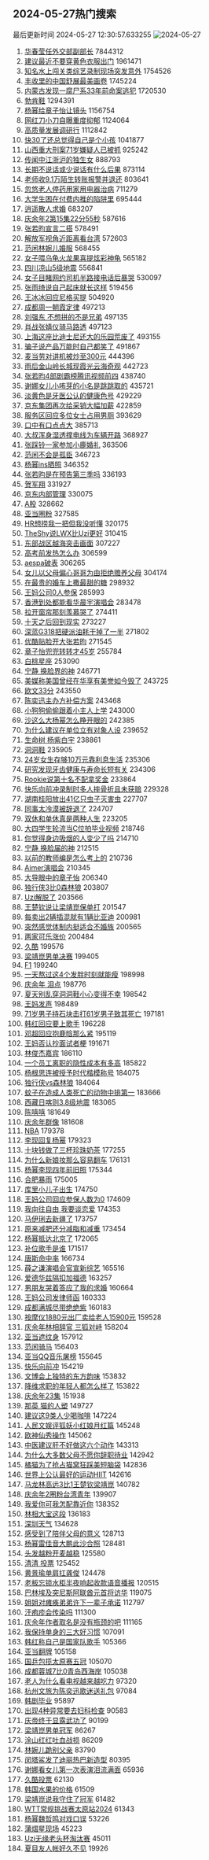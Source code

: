 ## 2024-05-27热门搜索 
最后更新时间 2024-05-27 12:30:57.633255 
![2024-05-27](https://imgs-storage.s3.us-east-005.backblazeb2.com/20240527/2024-05-27.png?versionId=4_z8fbbed132d73df8689c40f13_f11898a1606b0b52a_d20240527_m043056_c005_v0521006_t0053_u01716784256696) 
1. [华春莹任外交部副部长](https://s.weibo.com/weibo?q=%23%E5%8D%8E%E6%98%A5%E8%8E%B9%E4%BB%BB%E5%A4%96%E4%BA%A4%E9%83%A8%E5%89%AF%E9%83%A8%E9%95%BF%23&t=31&band_rank=5&Refer=top) 7844312
1. [建议最近不要穿黄色衣服出门](https://s.weibo.com/weibo?q=%23%E5%BB%BA%E8%AE%AE%E6%9C%80%E8%BF%91%E4%B8%8D%E8%A6%81%E7%A9%BF%E9%BB%84%E8%89%B2%E8%A1%A3%E6%9C%8D%E5%87%BA%E9%97%A8%23&t=31&band_rank=21&Refer=top) 1961471
1. [知名水上闯关类综艺录制现场突发意外](https://s.weibo.com/weibo?q=%23%E7%9F%A5%E5%90%8D%E6%B0%B4%E4%B8%8A%E9%97%AF%E5%85%B3%E7%B1%BB%E7%BB%BC%E8%89%BA%E5%BD%95%E5%88%B6%E7%8E%B0%E5%9C%BA%E7%AA%81%E5%8F%91%E6%84%8F%E5%A4%96%23&t=31&band_rank=1&Refer=top) 1754526
1. [丰收里的中国舒展最美画卷](https://s.weibo.com/weibo?q=%23%E4%B8%B0%E6%94%B6%E9%87%8C%E7%9A%84%E4%B8%AD%E5%9B%BD%E8%88%92%E5%B1%95%E6%9C%80%E7%BE%8E%E7%94%BB%E5%8D%B7%23&t=31&band_rank=3&Refer=top) 1745224
1. [内蒙古发现一腐尸系33年前命案逃犯](https://s.weibo.com/weibo?q=%23%E5%86%85%E8%92%99%E5%8F%A4%E5%8F%91%E7%8E%B0%E4%B8%80%E8%85%90%E5%B0%B8%E7%B3%BB33%E5%B9%B4%E5%89%8D%E5%91%BD%E6%A1%88%E9%80%83%E7%8A%AF%23&t=31&band_rank=11&Refer=top) 1720530
1. [勃肯鞋](https://s.weibo.com/weibo?q=%E5%8B%83%E8%82%AF%E9%9E%8B&t=31&band_rank=23&Refer=top) 1294391
1. [杨幂给章子怡让镜头](https://s.weibo.com/weibo?q=%23%E6%9D%A8%E5%B9%82%E7%BB%99%E7%AB%A0%E5%AD%90%E6%80%A1%E8%AE%A9%E9%95%9C%E5%A4%B4%23&t=31&band_rank=5&Refer=top) 1156754
1. [网红刀小刀自曝重度抑郁](https://s.weibo.com/weibo?q=%23%E7%BD%91%E7%BA%A2%E5%88%80%E5%B0%8F%E5%88%80%E8%87%AA%E6%9B%9D%E9%87%8D%E5%BA%A6%E6%8A%91%E9%83%81%23&t=31&band_rank=1&Refer=top) 1124064
1. [高质量发展调研行](https://s.weibo.com/weibo?q=%23%E9%AB%98%E8%B4%A8%E9%87%8F%E5%8F%91%E5%B1%95%E8%B0%83%E7%A0%94%E8%A1%8C%23&t=31&band_rank=3&Refer=top) 1112842
1. [快30了还总觉得自己是个小孩](https://s.weibo.com/weibo?q=%23%E5%BF%AB30%E4%BA%86%E8%BF%98%E6%80%BB%E8%A7%89%E5%BE%97%E8%87%AA%E5%B7%B1%E6%98%AF%E4%B8%AA%E5%B0%8F%E5%AD%A9%23&t=31&band_rank=4&Refer=top) 1041877
1. [山西重大刑案71岁嫌疑人已被抓](https://s.weibo.com/weibo?q=%23%E5%B1%B1%E8%A5%BF%E9%87%8D%E5%A4%A7%E5%88%91%E6%A1%8871%E5%B2%81%E5%AB%8C%E7%96%91%E4%BA%BA%E5%B7%B2%E8%A2%AB%E6%8A%93%23&t=31&band_rank=5&Refer=top) 925242
1. [传闻中江浙沪的独生女](https://s.weibo.com/weibo?q=%E4%BC%A0%E9%97%BB%E4%B8%AD%E6%B1%9F%E6%B5%99%E6%B2%AA%E7%9A%84%E7%8B%AC%E7%94%9F%E5%A5%B3&t=31&band_rank=5&Refer=top) 888793
1. [长期不说话或少说话有什么后果](https://s.weibo.com/weibo?q=%23%E9%95%BF%E6%9C%9F%E4%B8%8D%E8%AF%B4%E8%AF%9D%E6%88%96%E5%B0%91%E8%AF%B4%E8%AF%9D%E6%9C%89%E4%BB%80%E4%B9%88%E5%90%8E%E6%9E%9C%23&t=31&band_rank=13&Refer=top) 873114
1. [老师收9.1万陌生转账报警并退还](https://s.weibo.com/weibo?q=%23%E8%80%81%E5%B8%88%E6%94%B69.1%E4%B8%87%E9%99%8C%E7%94%9F%E8%BD%AC%E8%B4%A6%E6%8A%A5%E8%AD%A6%E5%B9%B6%E9%80%80%E8%BF%98%23&t=31&band_rank=11&Refer=top) 803641
1. [忽悠老人停药用家用电器治病](https://s.weibo.com/weibo?q=%23%E5%BF%BD%E6%82%A0%E8%80%81%E4%BA%BA%E5%81%9C%E8%8D%AF%E7%94%A8%E5%AE%B6%E7%94%A8%E7%94%B5%E5%99%A8%E6%B2%BB%E7%97%85%23&t=31&band_rank=4&Refer=top) 711279
1. [大学生困在付费内推的陷阱里](https://s.weibo.com/weibo?q=%23%E5%A4%A7%E5%AD%A6%E7%94%9F%E5%9B%B0%E5%9C%A8%E4%BB%98%E8%B4%B9%E5%86%85%E6%8E%A8%E7%9A%84%E9%99%B7%E9%98%B1%E9%87%8C%23&t=31&band_rank=7&Refer=top) 695444
1. [逍遥散人求婚](https://s.weibo.com/weibo?q=%E9%80%8D%E9%81%A5%E6%95%A3%E4%BA%BA%E6%B1%82%E5%A9%9A&t=31&band_rank=2&Refer=top) 683207
1. [庆余年2第15集22分55秒](https://s.weibo.com/weibo?q=%23%E5%BA%86%E4%BD%99%E5%B9%B42%E7%AC%AC15%E9%9B%8622%E5%88%8655%E7%A7%92%23&t=31&band_rank=4&Refer=top) 587616
1. [张若昀宣言二搭](https://s.weibo.com/weibo?q=%23%E5%BC%A0%E8%8B%A5%E6%98%80%E5%AE%A3%E8%A8%80%E4%BA%8C%E6%90%AD%23&t=31&band_rank=8&Refer=top) 578491
1. [解放军视角近距离看台湾](https://s.weibo.com/weibo?q=%23%E8%A7%A3%E6%94%BE%E5%86%9B%E8%A7%86%E8%A7%92%E8%BF%91%E8%B7%9D%E7%A6%BB%E7%9C%8B%E5%8F%B0%E6%B9%BE%23&t=31&band_rank=6&Refer=top) 572603
1. [范闲林婉儿婚服](https://s.weibo.com/weibo?q=%E8%8C%83%E9%97%B2%E6%9E%97%E5%A9%89%E5%84%BF%E5%A9%9A%E6%9C%8D&t=31&band_rank=14&Refer=top) 568455
1. [女子喂乌龟火龙果喜提炫彩神龟](https://s.weibo.com/weibo?q=%23%E5%A5%B3%E5%AD%90%E5%96%82%E4%B9%8C%E9%BE%9F%E7%81%AB%E9%BE%99%E6%9E%9C%E5%96%9C%E6%8F%90%E7%82%AB%E5%BD%A9%E7%A5%9E%E9%BE%9F%23&t=31&band_rank=49&Refer=top) 565182
1. [四川凉山5级地震](https://s.weibo.com/weibo?q=%23%E5%9B%9B%E5%B7%9D%E5%87%89%E5%B1%B15%E7%BA%A7%E5%9C%B0%E9%9C%87%23&t=31&band_rank=4&Refer=top) 556841
1. [女子目睹网约司机半路接电话后暴哭](https://s.weibo.com/weibo?q=%23%E5%A5%B3%E5%AD%90%E7%9B%AE%E7%9D%B9%E7%BD%91%E7%BA%A6%E5%8F%B8%E6%9C%BA%E5%8D%8A%E8%B7%AF%E6%8E%A5%E7%94%B5%E8%AF%9D%E5%90%8E%E6%9A%B4%E5%93%AD%23&t=31&band_rank=6&Refer=top) 530097
1. [张雨绮说自己起床就长这样](https://s.weibo.com/weibo?q=%23%E5%BC%A0%E9%9B%A8%E7%BB%AE%E8%AF%B4%E8%87%AA%E5%B7%B1%E8%B5%B7%E5%BA%8A%E5%B0%B1%E9%95%BF%E8%BF%99%E6%A0%B7%23&t=31&band_rank=8&Refer=top) 519456
1. [王冰冰回应尼格买提](https://s.weibo.com/weibo?q=%23%E7%8E%8B%E5%86%B0%E5%86%B0%E5%9B%9E%E5%BA%94%E5%B0%BC%E6%A0%BC%E4%B9%B0%E6%8F%90%23&t=31&band_rank=24&Refer=top) 504920
1. [成都周一朝霞定律](https://s.weibo.com/weibo?q=%23%E6%88%90%E9%83%BD%E5%91%A8%E4%B8%80%E6%9C%9D%E9%9C%9E%E5%AE%9A%E5%BE%8B%23&t=31&band_rank=10&Refer=top) 497213
1. [刘强东 不想拼的不是兄弟](https://s.weibo.com/weibo?q=%E5%88%98%E5%BC%BA%E4%B8%9C%20%E4%B8%8D%E6%83%B3%E6%8B%BC%E7%9A%84%E4%B8%8D%E6%98%AF%E5%85%84%E5%BC%9F&t=31&band_rank=11&Refer=top) 497135
1. [肖战张婧仪骑马路透](https://s.weibo.com/weibo?q=%23%E8%82%96%E6%88%98%E5%BC%A0%E5%A9%A7%E4%BB%AA%E9%AA%91%E9%A9%AC%E8%B7%AF%E9%80%8F%23&t=31&band_rank=24&Refer=top) 497123
1. [上海这座比迪士尼还大的乐园荒废了](https://s.weibo.com/weibo?q=%23%E4%B8%8A%E6%B5%B7%E8%BF%99%E5%BA%A7%E6%AF%94%E8%BF%AA%E5%A3%AB%E5%B0%BC%E8%BF%98%E5%A4%A7%E7%9A%84%E4%B9%90%E5%9B%AD%E8%8D%92%E5%BA%9F%E4%BA%86%23&t=31&band_rank=14&Refer=top) 493155
1. [骗子说产品万能时自己都笑了](https://s.weibo.com/weibo?q=%23%E9%AA%97%E5%AD%90%E8%AF%B4%E4%BA%A7%E5%93%81%E4%B8%87%E8%83%BD%E6%97%B6%E8%87%AA%E5%B7%B1%E9%83%BD%E7%AC%91%E4%BA%86%23&t=31&band_rank=10&Refer=top) 491867
1. [麦当劳对讲机被炒至300元](https://s.weibo.com/weibo?q=%23%E9%BA%A6%E5%BD%93%E5%8A%B3%E5%AF%B9%E8%AE%B2%E6%9C%BA%E8%A2%AB%E7%82%92%E8%87%B3300%E5%85%83%23&t=31&band_rank=47&Refer=top) 444396
1. [雨后金山岭长城现霞光云海奇观](https://s.weibo.com/weibo?q=%23%E9%9B%A8%E5%90%8E%E9%87%91%E5%B1%B1%E5%B2%AD%E9%95%BF%E5%9F%8E%E7%8E%B0%E9%9C%9E%E5%85%89%E4%BA%91%E6%B5%B7%E5%A5%87%E8%A7%82%23&t=31&band_rank=10&Refer=top) 442723
1. [张若昀4部剧霸榜腾讯视频前四](https://s.weibo.com/weibo?q=%23%E5%BC%A0%E8%8B%A5%E6%98%804%E9%83%A8%E5%89%A7%E9%9C%B8%E6%A6%9C%E8%85%BE%E8%AE%AF%E8%A7%86%E9%A2%91%E5%89%8D%E5%9B%9B%23&t=31&band_rank=12&Refer=top) 438740
1. [谢娜女儿小咘芽的小名是跳跳取的](https://s.weibo.com/weibo?q=%23%E8%B0%A2%E5%A8%9C%E5%A5%B3%E5%84%BF%E5%B0%8F%E5%92%98%E8%8A%BD%E7%9A%84%E5%B0%8F%E5%90%8D%E6%98%AF%E8%B7%B3%E8%B7%B3%E5%8F%96%E7%9A%84%23&t=31&band_rank=13&Refer=top) 435721
1. [淡黄色是牙医公认的健康色号](https://s.weibo.com/weibo?q=%23%E6%B7%A1%E9%BB%84%E8%89%B2%E6%98%AF%E7%89%99%E5%8C%BB%E5%85%AC%E8%AE%A4%E7%9A%84%E5%81%A5%E5%BA%B7%E8%89%B2%E5%8F%B7%23&t=31&band_rank=5&Refer=top) 429229
1. [京东集团再次给采销大幅加薪](https://s.weibo.com/weibo?q=%23%E4%BA%AC%E4%B8%9C%E9%9B%86%E5%9B%A2%E5%86%8D%E6%AC%A1%E7%BB%99%E9%87%87%E9%94%80%E5%A4%A7%E5%B9%85%E5%8A%A0%E8%96%AA%23&t=31&band_rank=33&Refer=top) 422859
1. [服务区回应多位女士占用男厕](https://s.weibo.com/weibo?q=%23%E6%9C%8D%E5%8A%A1%E5%8C%BA%E5%9B%9E%E5%BA%94%E5%A4%9A%E4%BD%8D%E5%A5%B3%E5%A3%AB%E5%8D%A0%E7%94%A8%E7%94%B7%E5%8E%95%23&t=31&band_rank=50&Refer=top) 393629
1. [口中有口点点大](https://s.weibo.com/weibo?q=%23%E5%8F%A3%E4%B8%AD%E6%9C%89%E5%8F%A3%E7%82%B9%E7%82%B9%E5%A4%A7%23&t=31&band_rank=10&Refer=top) 385713
1. [大叔浑身湿透撑电线为车辆开路](https://s.weibo.com/weibo?q=%23%E5%A4%A7%E5%8F%94%E6%B5%91%E8%BA%AB%E6%B9%BF%E9%80%8F%E6%92%91%E7%94%B5%E7%BA%BF%E4%B8%BA%E8%BD%A6%E8%BE%86%E5%BC%80%E8%B7%AF%23&t=31&band_rank=10&Refer=top) 368927
1. [张踩铃一家参加小鹿婚礼](https://s.weibo.com/weibo?q=%23%E5%BC%A0%E8%B8%A9%E9%93%83%E4%B8%80%E5%AE%B6%E5%8F%82%E5%8A%A0%E5%B0%8F%E9%B9%BF%E5%A9%9A%E7%A4%BC%23&t=31&band_rank=23&Refer=top) 363506
1. [范闲不会是孤臣](https://s.weibo.com/weibo?q=%23%E8%8C%83%E9%97%B2%E4%B8%8D%E4%BC%9A%E6%98%AF%E5%AD%A4%E8%87%A3%23&t=31&band_rank=32&Refer=top) 346723
1. [杨幂ins晒照](https://s.weibo.com/weibo?q=%23%E6%9D%A8%E5%B9%82ins%E6%99%92%E7%85%A7%23&t=31&band_rank=7&Refer=top) 346352
1. [张若昀是在预告第三季吗](https://s.weibo.com/weibo?q=%23%E5%BC%A0%E8%8B%A5%E6%98%80%E6%98%AF%E5%9C%A8%E9%A2%84%E5%91%8A%E7%AC%AC%E4%B8%89%E5%AD%A3%E5%90%97%23&t=31&band_rank=12&Refer=top) 336193
1. [贺军翔](https://s.weibo.com/weibo?q=%E8%B4%BA%E5%86%9B%E7%BF%94&t=31&band_rank=24&Refer=top) 331927
1. [京东内部管理](https://s.weibo.com/weibo?q=%E4%BA%AC%E4%B8%9C%E5%86%85%E9%83%A8%E7%AE%A1%E7%90%86&t=31&band_rank=17&Refer=top) 330075
1. [A股](https://s.weibo.com/weibo?q=A%E8%82%A1&t=31&band_rank=18&Refer=top) 328662
1. [亚当圈粉](https://s.weibo.com/weibo?q=%E4%BA%9A%E5%BD%93%E5%9C%88%E7%B2%89&t=31&band_rank=17&Refer=top) 327585
1. [HR想捞我一把但我没听懂](https://s.weibo.com/weibo?q=%23HR%E6%83%B3%E6%8D%9E%E6%88%91%E4%B8%80%E6%8A%8A%E4%BD%86%E6%88%91%E6%B2%A1%E5%90%AC%E6%87%82%23&t=31&band_rank=31&Refer=top) 320175
1. [TheShy说LWX比Uzi更好](https://s.weibo.com/weibo?q=%23TheShy%E8%AF%B4LWX%E6%AF%94Uzi%E6%9B%B4%E5%A5%BD%23&t=31&band_rank=31&Refer=top) 310415
1. [东部战区越海突击画面](https://s.weibo.com/weibo?q=%23%E4%B8%9C%E9%83%A8%E6%88%98%E5%8C%BA%E8%B6%8A%E6%B5%B7%E7%AA%81%E5%87%BB%E7%94%BB%E9%9D%A2%23&t=31&band_rank=10&Refer=top) 307227
1. [高考前发热怎么办](https://s.weibo.com/weibo?q=%23%E9%AB%98%E8%80%83%E5%89%8D%E5%8F%91%E7%83%AD%E6%80%8E%E4%B9%88%E5%8A%9E%23&t=31&band_rank=15&Refer=top) 306599
1. [aespa破表](https://s.weibo.com/weibo?q=aespa%E7%A0%B4%E8%A1%A8&t=31&band_rank=30&Refer=top) 306265
1. [女儿以父母偏心哥哥为由拒绝赡养父母](https://s.weibo.com/weibo?q=%23%E5%A5%B3%E5%84%BF%E4%BB%A5%E7%88%B6%E6%AF%8D%E5%81%8F%E5%BF%83%E5%93%A5%E5%93%A5%E4%B8%BA%E7%94%B1%E6%8B%92%E7%BB%9D%E8%B5%A1%E5%85%BB%E7%88%B6%E6%AF%8D%23&t=31&band_rank=21&Refer=top) 304174
1. [在最贵的婚车上撒最甜的糖](https://s.weibo.com/weibo?q=%23%E5%9C%A8%E6%9C%80%E8%B4%B5%E7%9A%84%E5%A9%9A%E8%BD%A6%E4%B8%8A%E6%92%92%E6%9C%80%E7%94%9C%E7%9A%84%E7%B3%96%23&t=31&band_rank=30&Refer=top) 298932
1. [王妈公司0人参保](https://s.weibo.com/weibo?q=%23%E7%8E%8B%E5%A6%88%E5%85%AC%E5%8F%B80%E4%BA%BA%E5%8F%82%E4%BF%9D%23&t=31&band_rank=11&Refer=top) 285993
1. [香港到处都能看华晨宇演唱会](https://s.weibo.com/weibo?q=%23%E9%A6%99%E6%B8%AF%E5%88%B0%E5%A4%84%E9%83%BD%E8%83%BD%E7%9C%8B%E5%8D%8E%E6%99%A8%E5%AE%87%E6%BC%94%E5%94%B1%E4%BC%9A%23&t=31&band_rank=8&Refer=top) 283478
1. [拉开窗帘那刻羡慕哭了](https://s.weibo.com/weibo?q=%23%E6%8B%89%E5%BC%80%E7%AA%97%E5%B8%98%E9%82%A3%E5%88%BB%E7%BE%A1%E6%85%95%E5%93%AD%E4%BA%86%23&t=31&band_rank=10&Refer=top) 274411
1. [十天之后回到现实](https://s.weibo.com/weibo?q=%E5%8D%81%E5%A4%A9%E4%B9%8B%E5%90%8E%E5%9B%9E%E5%88%B0%E7%8E%B0%E5%AE%9E&t=31&band_rank=33&Refer=top) 273227
1. [深蓝G318把硬派油耗干掉了一半](https://s.weibo.com/weibo?q=%23%E6%B7%B1%E8%93%9DG318%E6%8A%8A%E7%A1%AC%E6%B4%BE%E6%B2%B9%E8%80%97%E5%B9%B2%E6%8E%89%E4%BA%86%E4%B8%80%E5%8D%8A%23&t=31&band_rank=36&Refer=top) 271802
1. [优酷贴脸开大张若昀](https://s.weibo.com/weibo?q=%23%E4%BC%98%E9%85%B7%E8%B4%B4%E8%84%B8%E5%BC%80%E5%A4%A7%E5%BC%A0%E8%8B%A5%E6%98%80%23&t=31&band_rank=49&Refer=top) 271545
1. [章子怡兜兜转转才45岁](https://s.weibo.com/weibo?q=%23%E7%AB%A0%E5%AD%90%E6%80%A1%E5%85%9C%E5%85%9C%E8%BD%AC%E8%BD%AC%E6%89%8D45%E5%B2%81%23&t=31&band_rank=16&Refer=top) 255784
1. [白桃星座](https://s.weibo.com/weibo?q=%E7%99%BD%E6%A1%83%E6%98%9F%E5%BA%A7&t=31&band_rank=9&Refer=top) 253090
1. [宁静 换脸界的神](https://s.weibo.com/weibo?q=%E5%AE%81%E9%9D%99%20%E6%8D%A2%E8%84%B8%E7%95%8C%E7%9A%84%E7%A5%9E&t=31&band_rank=19&Refer=top) 246771
1. [美媒称美国曾经在华享有美誉如今毁了](https://s.weibo.com/weibo?q=%23%E7%BE%8E%E5%AA%92%E7%A7%B0%E7%BE%8E%E5%9B%BD%E6%9B%BE%E7%BB%8F%E5%9C%A8%E5%8D%8E%E4%BA%AB%E6%9C%89%E7%BE%8E%E8%AA%89%E5%A6%82%E4%BB%8A%E6%AF%81%E4%BA%86%23&t=31&band_rank=32&Refer=top) 243725
1. [欧文33分](https://s.weibo.com/weibo?q=%23%E6%AC%A7%E6%96%8733%E5%88%86%23&t=31&band_rank=19&Refer=top) 243550
1. [陈奕迅主办方补偿方案](https://s.weibo.com/weibo?q=%23%E9%99%88%E5%A5%95%E8%BF%85%E4%B8%BB%E5%8A%9E%E6%96%B9%E8%A1%A5%E5%81%BF%E6%96%B9%E6%A1%88%23&t=31&band_rank=13&Refer=top) 243468
1. [小狗狗偷偷跟着小主人上学](https://s.weibo.com/weibo?q=%23%E5%B0%8F%E7%8B%97%E7%8B%97%E5%81%B7%E5%81%B7%E8%B7%9F%E7%9D%80%E5%B0%8F%E4%B8%BB%E4%BA%BA%E4%B8%8A%E5%AD%A6%23&t=31&band_rank=15&Refer=top) 243000
1. [沙这么大杨幂怎么睁开眼的](https://s.weibo.com/weibo?q=%23%E6%B2%99%E8%BF%99%E4%B9%88%E5%A4%A7%E6%9D%A8%E5%B9%82%E6%80%8E%E4%B9%88%E7%9D%81%E5%BC%80%E7%9C%BC%E7%9A%84%23&t=31&band_rank=33&Refer=top) 242385
1. [为什么建议在单位立有对象人设](https://s.weibo.com/weibo?q=%23%E4%B8%BA%E4%BB%80%E4%B9%88%E5%BB%BA%E8%AE%AE%E5%9C%A8%E5%8D%95%E4%BD%8D%E7%AB%8B%E6%9C%89%E5%AF%B9%E8%B1%A1%E4%BA%BA%E8%AE%BE%23&t=31&band_rank=37&Refer=top) 239652
1. [生命树 杨紫白宇](https://s.weibo.com/weibo?q=%E7%94%9F%E5%91%BD%E6%A0%91%20%E6%9D%A8%E7%B4%AB%E7%99%BD%E5%AE%87&t=31&band_rank=14&Refer=top) 238861
1. [洞洞鞋](https://s.weibo.com/weibo?q=%E6%B4%9E%E6%B4%9E%E9%9E%8B&t=31&band_rank=16&Refer=top) 235905
1. [24岁女生存够10万元靠利息生活](https://s.weibo.com/weibo?q=%2324%E5%B2%81%E5%A5%B3%E7%94%9F%E5%AD%98%E5%A4%9F10%E4%B8%87%E5%85%83%E9%9D%A0%E5%88%A9%E6%81%AF%E7%94%9F%E6%B4%BB%23&t=31&band_rank=21&Refer=top) 235306
1. [研究发现牙齿健康与寿命长短有关](https://s.weibo.com/weibo?q=%23%E7%A0%94%E7%A9%B6%E5%8F%91%E7%8E%B0%E7%89%99%E9%BD%BF%E5%81%A5%E5%BA%B7%E4%B8%8E%E5%AF%BF%E5%91%BD%E9%95%BF%E7%9F%AD%E6%9C%89%E5%85%B3%23&t=31&band_rank=24&Refer=top) 234306
1. [Rookie说第十名不配拿奖金](https://s.weibo.com/weibo?q=%23Rookie%E8%AF%B4%E7%AC%AC%E5%8D%81%E5%90%8D%E4%B8%8D%E9%85%8D%E6%8B%BF%E5%A5%96%E9%87%91%23&t=31&band_rank=41&Refer=top) 233864
1. [快乐向前冲录制时多人摔骨折且未获赔](https://s.weibo.com/weibo?q=%23%E5%BF%AB%E4%B9%90%E5%90%91%E5%89%8D%E5%86%B2%E5%BD%95%E5%88%B6%E6%97%B6%E5%A4%9A%E4%BA%BA%E6%91%94%E9%AA%A8%E6%8A%98%E4%B8%94%E6%9C%AA%E8%8E%B7%E8%B5%94%23&t=31&band_rank=39&Refer=top) 229328
1. [湖南桂阳放出41亿只虫子灭害虫](https://s.weibo.com/weibo?q=%23%E6%B9%96%E5%8D%97%E6%A1%82%E9%98%B3%E6%94%BE%E5%87%BA41%E4%BA%BF%E5%8F%AA%E8%99%AB%E5%AD%90%E7%81%AD%E5%AE%B3%E8%99%AB%23&t=31&band_rank=29&Refer=top) 227707
1. [同事太冷漠被辞退了](https://s.weibo.com/weibo?q=%23%E5%90%8C%E4%BA%8B%E5%A4%AA%E5%86%B7%E6%BC%A0%E8%A2%AB%E8%BE%9E%E9%80%80%E4%BA%86%23&t=31&band_rank=29&Refer=top) 224707
1. [双休和单休真是两种人生](https://s.weibo.com/weibo?q=%23%E5%8F%8C%E4%BC%91%E5%92%8C%E5%8D%95%E4%BC%91%E7%9C%9F%E6%98%AF%E4%B8%A4%E7%A7%8D%E4%BA%BA%E7%94%9F%23&t=31&band_rank=46&Refer=top) 223205
1. [大四学生轮流当C位拍毕业视频](https://s.weibo.com/weibo?q=%23%E5%A4%A7%E5%9B%9B%E5%AD%A6%E7%94%9F%E8%BD%AE%E6%B5%81%E5%BD%93C%E4%BD%8D%E6%8B%8D%E6%AF%95%E4%B8%9A%E8%A7%86%E9%A2%91%23&t=31&band_rank=32&Refer=top) 218746
1. [你觉得身边吸烟的人变少了吗](https://s.weibo.com/weibo?q=%23%E4%BD%A0%E8%A7%89%E5%BE%97%E8%BA%AB%E8%BE%B9%E5%90%B8%E7%83%9F%E7%9A%84%E4%BA%BA%E5%8F%98%E5%B0%91%E4%BA%86%E5%90%97%23&t=31&band_rank=30&Refer=top) 214710
1. [宁静 换脸届的神](https://s.weibo.com/weibo?q=%E5%AE%81%E9%9D%99%20%E6%8D%A2%E8%84%B8%E5%B1%8A%E7%9A%84%E7%A5%9E&t=31&band_rank=26&Refer=top) 212515
1. [以前的教师编是怎么考上的](https://s.weibo.com/weibo?q=%23%E4%BB%A5%E5%89%8D%E7%9A%84%E6%95%99%E5%B8%88%E7%BC%96%E6%98%AF%E6%80%8E%E4%B9%88%E8%80%83%E4%B8%8A%E7%9A%84%23&t=31&band_rank=42&Refer=top) 210736
1. [Aimer演唱会](https://s.weibo.com/weibo?q=Aimer%E6%BC%94%E5%94%B1%E4%BC%9A&t=31&band_rank=49&Refer=top) 210345
1. [大导眼中的章子怡](https://s.weibo.com/weibo?q=%E5%A4%A7%E5%AF%BC%E7%9C%BC%E4%B8%AD%E7%9A%84%E7%AB%A0%E5%AD%90%E6%80%A1&t=31&band_rank=27&Refer=top) 206340
1. [独行侠3比0森林狼](https://s.weibo.com/weibo?q=%23%E7%8B%AC%E8%A1%8C%E4%BE%A03%E6%AF%940%E6%A3%AE%E6%9E%97%E7%8B%BC%23&t=31&band_rank=31&Refer=top) 203807
1. [Uzi解脱了](https://s.weibo.com/weibo?q=%23Uzi%E8%A7%A3%E8%84%B1%E4%BA%86%23&t=31&band_rank=17&Refer=top) 203566
1. [王楚钦说让梁靖崑保单打](https://s.weibo.com/weibo?q=%E7%8E%8B%E6%A5%9A%E9%92%A6%E8%AF%B4%E8%AE%A9%E6%A2%81%E9%9D%96%E5%B4%91%E4%BF%9D%E5%8D%95%E6%89%93&t=31&band_rank=20&Refer=top) 201547
1. [每卖出2辆插混就有1辆比亚迪](https://s.weibo.com/weibo?q=%23%E6%AF%8F%E5%8D%96%E5%87%BA2%E8%BE%86%E6%8F%92%E6%B7%B7%E5%B0%B1%E6%9C%891%E8%BE%86%E6%AF%94%E4%BA%9A%E8%BF%AA%23&t=31&band_rank=49&Refer=top) 200981
1. [突然感觉体制内挺适合不婚族](https://s.weibo.com/weibo?q=%23%E7%AA%81%E7%84%B6%E6%84%9F%E8%A7%89%E4%BD%93%E5%88%B6%E5%86%85%E6%8C%BA%E9%80%82%E5%90%88%E4%B8%8D%E5%A9%9A%E6%97%8F%23&t=31&band_rank=21&Refer=top) 200565
1. [两家可乐涨价](https://s.weibo.com/weibo?q=%23%E4%B8%A4%E5%AE%B6%E5%8F%AF%E4%B9%90%E6%B6%A8%E4%BB%B7%23&t=31&band_rank=29&Refer=top) 200484
1. [久酷](https://s.weibo.com/weibo?q=%E4%B9%85%E9%85%B7&t=31&band_rank=18&Refer=top) 199576
1. [梁靖崑男单决赛](https://s.weibo.com/weibo?q=%23%E6%A2%81%E9%9D%96%E5%B4%91%E7%94%B7%E5%8D%95%E5%86%B3%E8%B5%9B%23&t=31&band_rank=19&Refer=top) 199405
1. [F1](https://s.weibo.com/weibo?q=F1&t=31&band_rank=20&Refer=top) 199240
1. [一天熬过这4个发胖时刻就能瘦](https://s.weibo.com/weibo?q=%23%E4%B8%80%E5%A4%A9%E7%86%AC%E8%BF%87%E8%BF%994%E4%B8%AA%E5%8F%91%E8%83%96%E6%97%B6%E5%88%BB%E5%B0%B1%E8%83%BD%E7%98%A6%23&t=31&band_rank=22&Refer=top) 198998
1. [庆余年 泪点](https://s.weibo.com/weibo?q=%E5%BA%86%E4%BD%99%E5%B9%B4%20%E6%B3%AA%E7%82%B9&t=31&band_rank=23&Refer=top) 198776
1. [夏天别乱穿洞洞鞋小心变得不幸](https://s.weibo.com/weibo?q=%23%E5%A4%8F%E5%A4%A9%E5%88%AB%E4%B9%B1%E7%A9%BF%E6%B4%9E%E6%B4%9E%E9%9E%8B%E5%B0%8F%E5%BF%83%E5%8F%98%E5%BE%97%E4%B8%8D%E5%B9%B8%23&t=31&band_rank=24&Refer=top) 198542
1. [王妈发声](https://s.weibo.com/weibo?q=%23%E7%8E%8B%E5%A6%88%E5%8F%91%E5%A3%B0%23&t=31&band_rank=25&Refer=top) 198489
1. [71岁男子持石块击打61岁男子致其死亡](https://s.weibo.com/weibo?q=%2371%E5%B2%81%E7%94%B7%E5%AD%90%E6%8C%81%E7%9F%B3%E5%9D%97%E5%87%BB%E6%89%9361%E5%B2%81%E7%94%B7%E5%AD%90%E8%87%B4%E5%85%B6%E6%AD%BB%E4%BA%A1%23&t=31&band_rank=30&Refer=top) 197181
1. [韩红回应要上歌手](https://s.weibo.com/weibo?q=%23%E9%9F%A9%E7%BA%A2%E5%9B%9E%E5%BA%94%E8%A6%81%E4%B8%8A%E6%AD%8C%E6%89%8B%23&t=31&band_rank=27&Refer=top) 196228
1. [邓超回应抱鹿晗那么紧](https://s.weibo.com/weibo?q=%23%E9%82%93%E8%B6%85%E5%9B%9E%E5%BA%94%E6%8A%B1%E9%B9%BF%E6%99%97%E9%82%A3%E4%B9%88%E7%B4%A7%23&t=31&band_rank=26&Refer=top) 195119
1. [王妈否认抄面试者梗](https://s.weibo.com/weibo?q=%23%E7%8E%8B%E5%A6%88%E5%90%A6%E8%AE%A4%E6%8A%84%E9%9D%A2%E8%AF%95%E8%80%85%E6%A2%97%23&t=31&band_rank=31&Refer=top) 191671
1. [林俊杰嘉宾](https://s.weibo.com/weibo?q=%E6%9E%97%E4%BF%8A%E6%9D%B0%E5%98%89%E5%AE%BE&t=31&band_rank=28&Refer=top) 186110
1. [一个员工离职的隐性成本有多高](https://s.weibo.com/weibo?q=%23%E4%B8%80%E4%B8%AA%E5%91%98%E5%B7%A5%E7%A6%BB%E8%81%8C%E7%9A%84%E9%9A%90%E6%80%A7%E6%88%90%E6%9C%AC%E6%9C%89%E5%A4%9A%E9%AB%98%23&t=31&band_rank=48&Refer=top) 185822
1. [杨根思连被授予时代楷模称号](https://s.weibo.com/weibo?q=%23%E6%9D%A8%E6%A0%B9%E6%80%9D%E8%BF%9E%E8%A2%AB%E6%8E%88%E4%BA%88%E6%97%B6%E4%BB%A3%E6%A5%B7%E6%A8%A1%E7%A7%B0%E5%8F%B7%23&t=31&band_rank=32&Refer=top) 184075
1. [独行侠vs森林狼](https://s.weibo.com/weibo?q=%23%E7%8B%AC%E8%A1%8C%E4%BE%A0vs%E6%A3%AE%E6%9E%97%E7%8B%BC%23&t=31&band_rank=19&Refer=top) 184064
1. [蚊子在造成人类死亡的动物中排第一](https://s.weibo.com/weibo?q=%23%E8%9A%8A%E5%AD%90%E5%9C%A8%E9%80%A0%E6%88%90%E4%BA%BA%E7%B1%BB%E6%AD%BB%E4%BA%A1%E7%9A%84%E5%8A%A8%E7%89%A9%E4%B8%AD%E6%8E%92%E7%AC%AC%E4%B8%80%23&t=31&band_rank=25&Refer=top) 183666
1. [西藏日喀则3.8级地震](https://s.weibo.com/weibo?q=%23%E8%A5%BF%E8%97%8F%E6%97%A5%E5%96%80%E5%88%993.8%E7%BA%A7%E5%9C%B0%E9%9C%87%23&t=31&band_rank=20&Refer=top) 183065
1. [陈嘻嘻](https://s.weibo.com/weibo?q=%E9%99%88%E5%98%BB%E5%98%BB&t=31&band_rank=27&Refer=top) 181649
1. [庆余年群像](https://s.weibo.com/weibo?q=%E5%BA%86%E4%BD%99%E5%B9%B4%E7%BE%A4%E5%83%8F&t=31&band_rank=31&Refer=top) 181608
1. [NBA](https://s.weibo.com/weibo?q=NBA&t=31&band_rank=48&Refer=top) 179378
1. [李现回复杨幂](https://s.weibo.com/weibo?q=%23%E6%9D%8E%E7%8E%B0%E5%9B%9E%E5%A4%8D%E6%9D%A8%E5%B9%82%23&t=31&band_rank=40&Refer=top) 179323
1. [十块钱做了三杯珍珠奶茶](https://s.weibo.com/weibo?q=%E5%8D%81%E5%9D%97%E9%92%B1%E5%81%9A%E4%BA%86%E4%B8%89%E6%9D%AF%E7%8F%8D%E7%8F%A0%E5%A5%B6%E8%8C%B6&t=31&band_rank=37&Refer=top) 177255
1. [为什么新娘妆那么容易翻车](https://s.weibo.com/weibo?q=%23%E4%B8%BA%E4%BB%80%E4%B9%88%E6%96%B0%E5%A8%98%E5%A6%86%E9%82%A3%E4%B9%88%E5%AE%B9%E6%98%93%E7%BF%BB%E8%BD%A6%23&t=31&band_rank=31&Refer=top) 176131
1. [杨幂李现四年前旧照](https://s.weibo.com/weibo?q=%23%E6%9D%A8%E5%B9%82%E6%9D%8E%E7%8E%B0%E5%9B%9B%E5%B9%B4%E5%89%8D%E6%97%A7%E7%85%A7%23&t=31&band_rank=28&Refer=top) 175344
1. [合肥暴雨](https://s.weibo.com/weibo?q=%E5%90%88%E8%82%A5%E6%9A%B4%E9%9B%A8&t=31&band_rank=35&Refer=top) 175005
1. [库里小儿子出生](https://s.weibo.com/weibo?q=%23%E5%BA%93%E9%87%8C%E5%B0%8F%E5%84%BF%E5%AD%90%E5%87%BA%E7%94%9F%23&t=31&band_rank=37&Refer=top) 174750
1. [王妈公司回应参保人数为0](https://s.weibo.com/weibo?q=%23%E7%8E%8B%E5%A6%88%E5%85%AC%E5%8F%B8%E5%9B%9E%E5%BA%94%E5%8F%82%E4%BF%9D%E4%BA%BA%E6%95%B0%E4%B8%BA0%23&t=31&band_rank=33&Refer=top) 174609
1. [我向往自由 我要谈恋爱](https://s.weibo.com/weibo?q=%E6%88%91%E5%90%91%E5%BE%80%E8%87%AA%E7%94%B1%20%E6%88%91%E8%A6%81%E8%B0%88%E6%81%8B%E7%88%B1&t=31&band_rank=32&Refer=top) 174353
1. [马伊琍去新疆了](https://s.weibo.com/weibo?q=%23%E9%A9%AC%E4%BC%8A%E7%90%8D%E5%8E%BB%E6%96%B0%E7%96%86%E4%BA%86%23&t=31&band_rank=34&Refer=top) 173757
1. [原来减肥还分减脂和减重](https://s.weibo.com/weibo?q=%E5%8E%9F%E6%9D%A5%E5%87%8F%E8%82%A5%E8%BF%98%E5%88%86%E5%87%8F%E8%84%82%E5%92%8C%E5%87%8F%E9%87%8D&t=31&band_rank=35&Refer=top) 173454
1. [杨幂抵达北京了](https://s.weibo.com/weibo?q=%23%E6%9D%A8%E5%B9%82%E6%8A%B5%E8%BE%BE%E5%8C%97%E4%BA%AC%E4%BA%86%23&t=31&band_rank=42&Refer=top) 172065
1. [补位歌手是谁](https://s.weibo.com/weibo?q=%23%E8%A1%A5%E4%BD%8D%E6%AD%8C%E6%89%8B%E6%98%AF%E8%B0%81%23&t=31&band_rank=36&Refer=top) 171517
1. [唐斯命中率](https://s.weibo.com/weibo?q=%23%E5%94%90%E6%96%AF%E5%91%BD%E4%B8%AD%E7%8E%87%23&t=31&band_rank=37&Refer=top) 166734
1. [薛之谦演唱会官宣新综艺](https://s.weibo.com/weibo?q=%23%E8%96%9B%E4%B9%8B%E8%B0%A6%E6%BC%94%E5%94%B1%E4%BC%9A%E5%AE%98%E5%AE%A3%E6%96%B0%E7%BB%BC%E8%89%BA%23&t=31&band_rank=41&Refer=top) 165516
1. [爱德华兹隔扣加福德](https://s.weibo.com/weibo?q=%23%E7%88%B1%E5%BE%B7%E5%8D%8E%E5%85%B9%E9%9A%94%E6%89%A3%E5%8A%A0%E7%A6%8F%E5%BE%B7%23&t=31&band_rank=43&Refer=top) 163257
1. [男朋友哭着答应了我的求婚](https://s.weibo.com/weibo?q=%23%E7%94%B7%E6%9C%8B%E5%8F%8B%E5%93%AD%E7%9D%80%E7%AD%94%E5%BA%94%E4%BA%86%E6%88%91%E7%9A%84%E6%B1%82%E5%A9%9A%23&t=31&band_rank=36&Refer=top) 160664
1. [王妈公司发律师函](https://s.weibo.com/weibo?q=%23%E7%8E%8B%E5%A6%88%E5%85%AC%E5%8F%B8%E5%8F%91%E5%BE%8B%E5%B8%88%E5%87%BD%23&t=31&band_rank=39&Refer=top) 160333
1. [成都满城尽带绝绝紫](https://s.weibo.com/weibo?q=%23%E6%88%90%E9%83%BD%E6%BB%A1%E5%9F%8E%E5%B0%BD%E5%B8%A6%E7%BB%9D%E7%BB%9D%E7%B4%AB%23&t=31&band_rank=15&Refer=top) 160183
1. [按摩仪1880元出厂卖给老人15900元](https://s.weibo.com/weibo?q=%23%E6%8C%89%E6%91%A9%E4%BB%AA1880%E5%85%83%E5%87%BA%E5%8E%82%E5%8D%96%E7%BB%99%E8%80%81%E4%BA%BA15900%E5%85%83%23&t=31&band_rank=34&Refer=top) 159528
1. [庆余年林相辞官 三狐对峙](https://s.weibo.com/weibo?q=%E5%BA%86%E4%BD%99%E5%B9%B4%E6%9E%97%E7%9B%B8%E8%BE%9E%E5%AE%98%20%E4%B8%89%E7%8B%90%E5%AF%B9%E5%B3%99&t=31&band_rank=33&Refer=top) 158204
1. [亚当遮纹身](https://s.weibo.com/weibo?q=%E4%BA%9A%E5%BD%93%E9%81%AE%E7%BA%B9%E8%BA%AB&t=31&band_rank=38&Refer=top) 157912
1. [范闲骑马](https://s.weibo.com/weibo?q=%E8%8C%83%E9%97%B2%E9%AA%91%E9%A9%AC&t=31&band_rank=34&Refer=top) 156403
1. [亚当QQ音乐屠榜](https://s.weibo.com/weibo?q=%23%E4%BA%9A%E5%BD%93QQ%E9%9F%B3%E4%B9%90%E5%B1%A0%E6%A6%9C%23&t=31&band_rank=35&Refer=top) 155645
1. [快乐向前冲](https://s.weibo.com/weibo?q=%E5%BF%AB%E4%B9%90%E5%90%91%E5%89%8D%E5%86%B2&t=31&band_rank=47&Refer=top) 154219
1. [文博会上独特的东方韵味](https://s.weibo.com/weibo?q=%23%E6%96%87%E5%8D%9A%E4%BC%9A%E4%B8%8A%E7%8B%AC%E7%89%B9%E7%9A%84%E4%B8%9C%E6%96%B9%E9%9F%B5%E5%91%B3%23&t=31&band_rank=37&Refer=top) 153832
1. [降维求职的年轻人都怎么样了](https://s.weibo.com/weibo?q=%23%E9%99%8D%E7%BB%B4%E6%B1%82%E8%81%8C%E7%9A%84%E5%B9%B4%E8%BD%BB%E4%BA%BA%E9%83%BD%E6%80%8E%E4%B9%88%E6%A0%B7%E4%BA%86%23&t=31&band_rank=49&Refer=top) 153822
1. [庆余年23集](https://s.weibo.com/weibo?q=%E5%BA%86%E4%BD%99%E5%B9%B423%E9%9B%86&t=31&band_rank=36&Refer=top) 151938
1. [那英 猫的人塑](https://s.weibo.com/weibo?q=%E9%82%A3%E8%8B%B1%20%E7%8C%AB%E7%9A%84%E4%BA%BA%E5%A1%91&t=31&band_rank=48&Refer=top) 149727
1. [建议这9类人少喝咖啡](https://s.weibo.com/weibo?q=%23%E5%BB%BA%E8%AE%AE%E8%BF%999%E7%B1%BB%E4%BA%BA%E5%B0%91%E5%96%9D%E5%92%96%E5%95%A1%23&t=31&band_rank=37&Refer=top) 147224
1. [人民文娱评狐妖小红娘月红篇](https://s.weibo.com/weibo?q=%23%E4%BA%BA%E6%B0%91%E6%96%87%E5%A8%B1%E8%AF%84%E7%8B%90%E5%A6%96%E5%B0%8F%E7%BA%A2%E5%A8%98%E6%9C%88%E7%BA%A2%E7%AF%87%23&t=31&band_rank=38&Refer=top) 145248
1. [欧神仙秀操作](https://s.weibo.com/weibo?q=%23%E6%AC%A7%E7%A5%9E%E4%BB%99%E7%A7%80%E6%93%8D%E4%BD%9C%23&t=31&band_rank=42&Refer=top) 145062
1. [中医建议肝不好做这六个动作](https://s.weibo.com/weibo?q=%23%E4%B8%AD%E5%8C%BB%E5%BB%BA%E8%AE%AE%E8%82%9D%E4%B8%8D%E5%A5%BD%E5%81%9A%E8%BF%99%E5%85%AD%E4%B8%AA%E5%8A%A8%E4%BD%9C%23&t=31&band_rank=39&Refer=top) 143313
1. [为什么大多数父母不愿你辞职待业](https://s.weibo.com/weibo?q=%23%E4%B8%BA%E4%BB%80%E4%B9%88%E5%A4%A7%E5%A4%9A%E6%95%B0%E7%88%B6%E6%AF%8D%E4%B8%8D%E6%84%BF%E4%BD%A0%E8%BE%9E%E8%81%8C%E5%BE%85%E4%B8%9A%23&t=31&band_rank=42&Refer=top) 142942
1. [橘猫为了抢占猫窝狂踩美短脑袋](https://s.weibo.com/weibo?q=%23%E6%A9%98%E7%8C%AB%E4%B8%BA%E4%BA%86%E6%8A%A2%E5%8D%A0%E7%8C%AB%E7%AA%9D%E7%8B%82%E8%B8%A9%E7%BE%8E%E7%9F%AD%E8%84%91%E8%A2%8B%23&t=31&band_rank=46&Refer=top) 142836
1. [世界上公认最好的运动HIIT](https://s.weibo.com/weibo?q=%E4%B8%96%E7%95%8C%E4%B8%8A%E5%85%AC%E8%AE%A4%E6%9C%80%E5%A5%BD%E7%9A%84%E8%BF%90%E5%8A%A8HIIT&t=31&band_rank=41&Refer=top) 142616
1. [马龙林高远3比1王楚钦梁靖崑](https://s.weibo.com/weibo?q=%23%E9%A9%AC%E9%BE%99%E6%9E%97%E9%AB%98%E8%BF%9C3%E6%AF%941%E7%8E%8B%E6%A5%9A%E9%92%A6%E6%A2%81%E9%9D%96%E5%B4%91%23&t=31&band_rank=40&Refer=top) 140782
1. [庆余年2圈粉台湾青年](https://s.weibo.com/weibo?q=%23%E5%BA%86%E4%BD%99%E5%B9%B42%E5%9C%88%E7%B2%89%E5%8F%B0%E6%B9%BE%E9%9D%92%E5%B9%B4%23&t=31&band_rank=42&Refer=top) 139907
1. [我爱你可我怎配靠近你](https://s.weibo.com/weibo?q=%23%E6%88%91%E7%88%B1%E4%BD%A0%E5%8F%AF%E6%88%91%E6%80%8E%E9%85%8D%E9%9D%A0%E8%BF%91%E4%BD%A0%23&t=31&band_rank=41&Refer=top) 138352
1. [林相大宝这段](https://s.weibo.com/weibo?q=%E6%9E%97%E7%9B%B8%E5%A4%A7%E5%AE%9D%E8%BF%99%E6%AE%B5&t=31&band_rank=42&Refer=top) 136183
1. [深圳天气](https://s.weibo.com/weibo?q=%E6%B7%B1%E5%9C%B3%E5%A4%A9%E6%B0%94&t=31&band_rank=36&Refer=top) 134628
1. [感受到了陪伴父母的意义](https://s.weibo.com/weibo?q=%23%E6%84%9F%E5%8F%97%E5%88%B0%E4%BA%86%E9%99%AA%E4%BC%B4%E7%88%B6%E6%AF%8D%E7%9A%84%E6%84%8F%E4%B9%89%23&t=31&band_rank=46&Refer=top) 128713
1. [杨幂雷佳音大鹏此沙合照](https://s.weibo.com/weibo?q=%23%E6%9D%A8%E5%B9%82%E9%9B%B7%E4%BD%B3%E9%9F%B3%E5%A4%A7%E9%B9%8F%E6%AD%A4%E6%B2%99%E5%90%88%E7%85%A7%23&t=31&band_rank=43&Refer=top) 128481
1. [头发越粉开麦越稳](https://s.weibo.com/weibo?q=%E5%A4%B4%E5%8F%91%E8%B6%8A%E7%B2%89%E5%BC%80%E9%BA%A6%E8%B6%8A%E7%A8%B3&t=31&band_rank=50&Refer=top) 125580
1. [清清 投票](https://s.weibo.com/weibo?q=%E6%B8%85%E6%B8%85%20%E6%8A%95%E7%A5%A8&t=31&band_rank=44&Refer=top) 125452
1. [黄景瑜单肩扛龚俊](https://s.weibo.com/weibo?q=%23%E9%BB%84%E6%99%AF%E7%91%9C%E5%8D%95%E8%82%A9%E6%89%9B%E9%BE%9A%E4%BF%8A%23&t=31&band_rank=39&Refer=top) 124478
1. [老板忘锁水柜半夜响起收款语音播报](https://s.weibo.com/weibo?q=%23%E8%80%81%E6%9D%BF%E5%BF%98%E9%94%81%E6%B0%B4%E6%9F%9C%E5%8D%8A%E5%A4%9C%E5%93%8D%E8%B5%B7%E6%94%B6%E6%AC%BE%E8%AF%AD%E9%9F%B3%E6%92%AD%E6%8A%A5%23&t=31&band_rank=42&Refer=top) 120515
1. [巴林埃及突尼斯阿联酋元首将访华](https://s.weibo.com/weibo?q=%23%E5%B7%B4%E6%9E%97%E5%9F%83%E5%8F%8A%E7%AA%81%E5%B0%BC%E6%96%AF%E9%98%BF%E8%81%94%E9%85%8B%E5%85%83%E9%A6%96%E5%B0%86%E8%AE%BF%E5%8D%8E%23&t=31&band_rank=44&Refer=top) 119075
1. [姐姐对瘫痪弟弟许下一辈子承诺](https://s.weibo.com/weibo?q=%23%E5%A7%90%E5%A7%90%E5%AF%B9%E7%98%AB%E7%97%AA%E5%BC%9F%E5%BC%9F%E8%AE%B8%E4%B8%8B%E4%B8%80%E8%BE%88%E5%AD%90%E6%89%BF%E8%AF%BA%23&t=31&band_rank=48&Refer=top) 112797
1. [汗疱疹会传染吗](https://s.weibo.com/weibo?q=%23%E6%B1%97%E7%96%B1%E7%96%B9%E4%BC%9A%E4%BC%A0%E6%9F%93%E5%90%97%23&t=31&band_rank=45&Refer=top) 111300
1. [庆余年作者取名是没有瓶颈的吧](https://s.weibo.com/weibo?q=%E5%BA%86%E4%BD%99%E5%B9%B4%E4%BD%9C%E8%80%85%E5%8F%96%E5%90%8D%E6%98%AF%E6%B2%A1%E6%9C%89%E7%93%B6%E9%A2%88%E7%9A%84%E5%90%A7&t=31&band_rank=45&Refer=top) 111165
1. [我保持单身的三大好习惯](https://s.weibo.com/weibo?q=%23%E6%88%91%E4%BF%9D%E6%8C%81%E5%8D%95%E8%BA%AB%E7%9A%84%E4%B8%89%E5%A4%A7%E5%A5%BD%E4%B9%A0%E6%83%AF%23&t=31&band_rank=46&Refer=top) 107091
1. [韩红称自己是国家队歌手](https://s.weibo.com/weibo?q=%23%E9%9F%A9%E7%BA%A2%E7%A7%B0%E8%87%AA%E5%B7%B1%E6%98%AF%E5%9B%BD%E5%AE%B6%E9%98%9F%E6%AD%8C%E6%89%8B%23&t=31&band_rank=47&Refer=top) 105366
1. [亚当翻牌](https://s.weibo.com/weibo?q=%E4%BA%9A%E5%BD%93%E7%BF%BB%E7%89%8C&t=31&band_rank=48&Refer=top) 105158
1. [国乒包揽太原赛五冠](https://s.weibo.com/weibo?q=%23%E5%9B%BD%E4%B9%92%E5%8C%85%E6%8F%BD%E5%A4%AA%E5%8E%9F%E8%B5%9B%E4%BA%94%E5%86%A0%23&t=31&band_rank=49&Refer=top) 105070
1. [成都蓉城7比0青岛西海岸](https://s.weibo.com/weibo?q=%23%E6%88%90%E9%83%BD%E8%93%89%E5%9F%8E7%E6%AF%940%E9%9D%92%E5%B2%9B%E8%A5%BF%E6%B5%B7%E5%B2%B8%23&t=31&band_rank=50&Refer=top) 105038
1. [老人为什么看电视越来越吃力](https://s.weibo.com/weibo?q=%23%E8%80%81%E4%BA%BA%E4%B8%BA%E4%BB%80%E4%B9%88%E7%9C%8B%E7%94%B5%E8%A7%86%E8%B6%8A%E6%9D%A5%E8%B6%8A%E5%90%83%E5%8A%9B%23&t=31&band_rank=49&Refer=top) 97320
1. [杭州文旅为陈奕迅歌迷送礼包](https://s.weibo.com/weibo?q=%23%E6%9D%AD%E5%B7%9E%E6%96%87%E6%97%85%E4%B8%BA%E9%99%88%E5%A5%95%E8%BF%85%E6%AD%8C%E8%BF%B7%E9%80%81%E7%A4%BC%E5%8C%85%23&t=31&band_rank=50&Refer=top) 97084
1. [韩剧毕业](https://s.weibo.com/weibo?q=%23%E9%9F%A9%E5%89%A7%E6%AF%95%E4%B8%9A%23&t=31&band_rank=47&Refer=top) 95897
1. [出现4种异常要去妇科检查](https://s.weibo.com/weibo?q=%23%E5%87%BA%E7%8E%B04%E7%A7%8D%E5%BC%82%E5%B8%B8%E8%A6%81%E5%8E%BB%E5%A6%87%E7%A7%91%E6%A3%80%E6%9F%A5%23&t=31&band_rank=46&Refer=top) 90583
1. [庆帝终于显露武功了](https://s.weibo.com/weibo?q=%23%E5%BA%86%E5%B8%9D%E7%BB%88%E4%BA%8E%E6%98%BE%E9%9C%B2%E6%AD%A6%E5%8A%9F%E4%BA%86%23&t=31&band_rank=48&Refer=top) 90199
1. [梁靖崑男单冠军](https://s.weibo.com/weibo?q=%23%E6%A2%81%E9%9D%96%E5%B4%91%E7%94%B7%E5%8D%95%E5%86%A0%E5%86%9B%23&t=31&band_rank=36&Refer=top) 86267
1. [涂山红红吐血战损](https://s.weibo.com/weibo?q=%23%E6%B6%82%E5%B1%B1%E7%BA%A2%E7%BA%A2%E5%90%90%E8%A1%80%E6%88%98%E6%8D%9F%23&t=31&band_rank=45&Refer=top) 86209
1. [林婉儿跪别父亲](https://s.weibo.com/weibo?q=%23%E6%9E%97%E5%A9%89%E5%84%BF%E8%B7%AA%E5%88%AB%E7%88%B6%E4%BA%B2%23&t=31&band_rank=28&Refer=top) 83790
1. [闵塔鲨发了迪丽热巴新造型](https://s.weibo.com/weibo?q=%23%E9%97%B5%E5%A1%94%E9%B2%A8%E5%8F%91%E4%BA%86%E8%BF%AA%E4%B8%BD%E7%83%AD%E5%B7%B4%E6%96%B0%E9%80%A0%E5%9E%8B%23&t=31&band_rank=41&Refer=top) 80395
1. [谢娜看女儿第一次表演泪流满面](https://s.weibo.com/weibo?q=%23%E8%B0%A2%E5%A8%9C%E7%9C%8B%E5%A5%B3%E5%84%BF%E7%AC%AC%E4%B8%80%E6%AC%A1%E8%A1%A8%E6%BC%94%E6%B3%AA%E6%B5%81%E6%BB%A1%E9%9D%A2%23&t=31&band_rank=48&Refer=top) 65936
1. [久酷投票](https://s.weibo.com/weibo?q=%23%E4%B9%85%E9%85%B7%E6%8A%95%E7%A5%A8%23&t=31&band_rank=47&Refer=top) 62130
1. [韩国水果的价格](https://s.weibo.com/weibo?q=%23%E9%9F%A9%E5%9B%BD%E6%B0%B4%E6%9E%9C%E7%9A%84%E4%BB%B7%E6%A0%BC%23&t=31&band_rank=46&Refer=top) 61509
1. [梁靖崑说我守住了冠军](https://s.weibo.com/weibo?q=%E6%A2%81%E9%9D%96%E5%B4%91%E8%AF%B4%E6%88%91%E5%AE%88%E4%BD%8F%E4%BA%86%E5%86%A0%E5%86%9B&t=31&band_rank=49&Refer=top) 61482
1. [WTT常规挑战赛太原站2024](https://s.weibo.com/weibo?q=%23WTT%E5%B8%B8%E8%A7%84%E6%8C%91%E6%88%98%E8%B5%9B%E5%A4%AA%E5%8E%9F%E7%AB%992024%23&t=31&band_rank=49&Refer=top) 61343
1. [杨幂魏哲鸣对戏口误](https://s.weibo.com/weibo?q=%23%E6%9D%A8%E5%B9%82%E9%AD%8F%E5%93%B2%E9%B8%A3%E5%AF%B9%E6%88%8F%E5%8F%A3%E8%AF%AF%23&t=31&band_rank=27&Refer=top) 53226
1. [蒲熠星现场](https://s.weibo.com/weibo?q=%23%E8%92%B2%E7%86%A0%E6%98%9F%E7%8E%B0%E5%9C%BA%23&t=31&band_rank=48&Refer=top) 45223
1. [Uzi无缘老头杯淘汰赛](https://s.weibo.com/weibo?q=%23Uzi%E6%97%A0%E7%BC%98%E8%80%81%E5%A4%B4%E6%9D%AF%E6%B7%98%E6%B1%B0%E8%B5%9B%23&t=31&band_rank=48&Refer=top) 45011
1. [夏目友人帐好久不见](https://s.weibo.com/weibo?q=%23%E5%A4%8F%E7%9B%AE%E5%8F%8B%E4%BA%BA%E5%B8%90%E5%A5%BD%E4%B9%85%E4%B8%8D%E8%A7%81%23&t=31&band_rank=48&Refer=top) 19926
